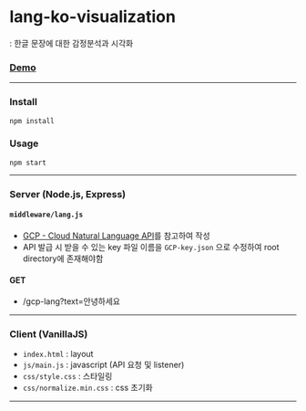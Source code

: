 # lang-ko-visualization
: 한글 문장에 대한 감정분석과 시각화

### [Demo](https://gcp-nlp.herokuapp.com/)

--- 

### Install
`npm install`

### Usage
`npm start`

--- 

### Server (Node.js, Express)

#### `middleware/lang.js`
- [GCP - Cloud Natural Language API](https://cloud.google.com/natural-language/docs/quickstart-client-libraries?hl=ko)를 참고하여 작성
- API 발급 시 받을 수 있는 key 파일 이름을 `GCP-key.json` 으로 수정하여 root directory에 존재해야함

#### GET
- /gcp-lang?text=안녕하세요

---

### Client (VanillaJS)
- `index.html` : layout
- `js/main.js` : javascript (API 요청 및 listener)
- `css/style.css` : 스타일링
- `css/normalize.min.css` : css 초기화

---
